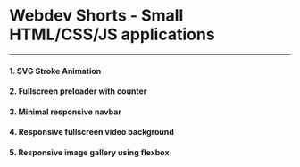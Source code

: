 # Webdev Shorts - Small HTML/CSS/JS applications
---
#### 1. SVG Stroke Animation
#### 2. Fullscreen preloader with counter
#### 3. Minimal responsive navbar
#### 4. Responsive fullscreen video background
#### 5. Responsive image gallery using flexbox
